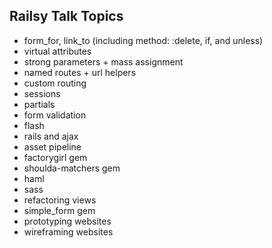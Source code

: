## Railsy Talk Topics

* form_for, link_to (including method: :delete, if, and unless)
* virtual attributes
* strong parameters + mass assignment
* named routes + url helpers
* custom routing
* sessions
* partials
* form validation
* flash
* rails and ajax
* asset pipeline
* factorygirl gem
* shoulda-matchers gem
* haml
* sass
* refactoring views
* simple_form gem
* prototyping websites
* wireframing websites
